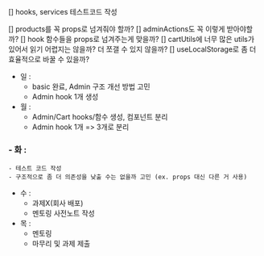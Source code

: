 [] hooks, services 테스트코드 작성

[] products를 꼭 props로 넘겨줘야 할까?
[] adminActions도 꼭 이렇게 받아야할까?
[] hook 함수들을 props로 넘겨주는게 맞을까?
[] cartUtils에 너무 많은 utils가 있어서 읽기 어렵지는 않을까? 더 쪼갤 수 있지 않을까?
[] useLocalStorage로 좀 더 효율적으로 바꿀 수 있을까?

- 일 :
  - basic 완료, Admin 구조 개선 방법 고민
  - Admin hook 1개 생성
- 월 :
  - Admin/Cart hooks/함수 생성, 컴포넌트 분리
  - Admin hook 1개 => 3개로 분리

### - 화 :

    - 테스트 코드 작성
    - 구조적으로 좀 더 의존성을 낮출 수는 없을까 고민 (ex. props 대신 다른 거 사용)

- 수 :
  - 과제X(회사 배포)
  - 멘토링 사전노트 작성
- 목 :
  - 멘토링
  - 마무리 및 과제 제출
